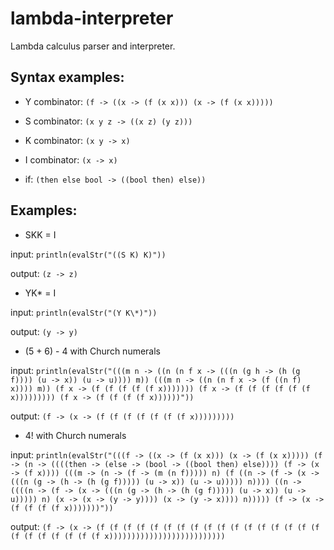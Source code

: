 # lambda-interpreter
Lambda calculus parser and interpreter.

## Syntax examples:
- Y combinator: `(f -> ((x -> (f (x x))) (x -> (f (x x)))))`

- S combinator: `(x y z -> ((x z) (y z)))`

- K combinator: `(x y -> x)`

- I combinator: `(x -> x)`

- if: `(then else bool -> ((bool then) else))`

## Examples:
- SKK = I

input:  `println(evalStr("((S K) K)"))`

output: `(z -> z)`


- YK\* = I

input: `println(evalStr("(Y K\*)"))`

output: `(y -> y)`


- (5 + 6) - 4 with Church numerals

input: `println(evalStr("(((m n -> ((n (n f x -> (((n (g h -> (h (g f)))) (u -> x)) (u -> u)))) m)) (((m n -> ((n (n f x -> (f ((n f) x)))) m)) (f x -> (f (f (f (f (f x))))))) (f x -> (f (f (f (f (f (f x))))))))) (f x -> (f (f (f (f x))))))"))`

output: `(f -> (x -> (f (f (f (f (f (f (f x)))))))))`


- 4! with Church numerals

input: `println(evalStr("(((f -> ((x -> (f (x x))) (x -> (f (x x))))) (f -> (n -> ((((then -> (else -> (bool -> ((bool then) else)))) (f -> (x -> (f x)))) (((m -> (n -> (f -> (m (n f))))) n) (f ((n -> (f -> (x -> (((n (g -> (h -> (h (g f))))) (u -> x)) (u -> u))))) n)))) ((n -> ((((n -> (f -> (x -> (((n (g -> (h -> (h (g f))))) (u -> x)) (u -> u))))) n) (x -> (x -> (y -> y)))) (x -> (y -> x)))) n))))) (f -> (x -> (f (f (f (f x)))))))"))`

output: `(f -> (x -> (f (f (f (f (f (f (f (f (f (f (f (f (f (f (f (f (f (f (f (f (f (f (f (f x))))))))))))))))))))))))))`

